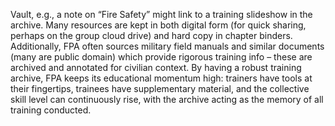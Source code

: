 Vault, e.g., a note on “Fire Safety” might link to a training slideshow in the archive. Many resources are kept in both digital form (for quick sharing, perhaps on the group cloud drive) and hard copy in chapter binders. Additionally, FPA often sources military field manuals and similar documents (many are public domain) which provide rigorous training info – these are archived and annotated for civilian context. By having a robust training archive, FPA keeps its educational momentum high: trainers have tools at their fingertips, trainees have supplementary material, and the collective skill level can continuously rise, with the archive acting as the memory of all training conducted.